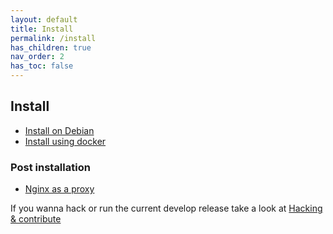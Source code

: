 ```yaml
---
layout: default
title: Install
permalink: /install
has_children: true
nav_order: 2
has_toc: false
---
```


## Install

- [Install on Debian](/install/debian)
- [Install using docker](/install/docker)

### Post installation
- [Nginx as a proxy](/install/nginx)


If you wanna hack or run the current develop release take a look at [Hacking & contribute](../dev)
